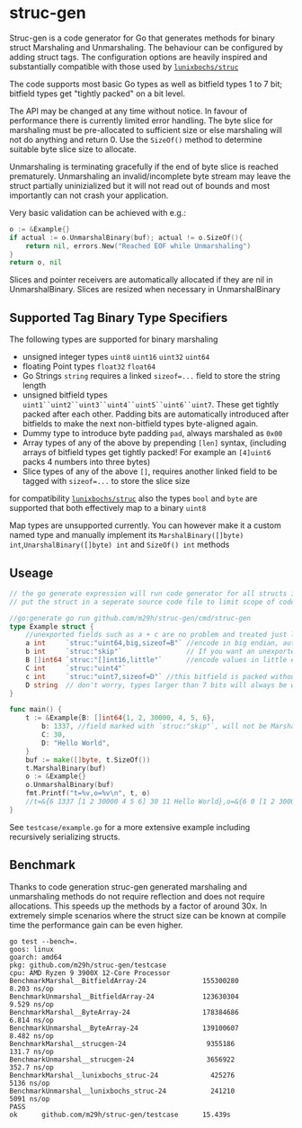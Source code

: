 # struc-gen
Struc-gen is a code generator for Go that generates methods for binary struct Marshaling and Unmarshaling. The behaviour can be configured by adding struct tags. The configuration options are heavily inspired and substantially compatible with those used by [`lunixbochs/struc`](https://github.com/lunixbochs/struc)

The code supports most basic Go types as well as bitfield types 1 to 7 bit; bitfield types get "tightly packed" on a bit level.

The API may be changed at any time without notice. In favour of performance there is currently limited error handling. The byte slice for marshaling must be pre-allocated to sufficient size or else marshaling will not do anything and return 0. Use the `SizeOf()` method to determine suitable byte slice size to allocate.

Unmarshaling is terminating gracefully if the end of byte slice is reached prematurely. Unmarshaling an invalid/incomplete byte stream may leave the struct partially uninizialized but it will not read out of bounds and most importantly can not crash your application.

Very basic validation can be achieved with e.g.:
```go
o := &Example{}  
if actual := o.UnmarshalBinary(buf); actual != o.SizeOf(){
	return nil, errors.New("Reached EOF while Unmarshaling")
}
return o, nil
```
Slices and pointer receivers are automatically allocated if they are nil in UnmarshalBinary. Slices are resized when necessary in UnmarshalBinary
## Supported Tag Binary Type Specifiers

The following types are supported for binary marshaling
 - unsigned integer types `uint8` `uint16` `uint32` `uint64` 
 - floating Point types `float32` `float64` 
 - Go Strings `string` requires a linked `sizeof=...` field to store the string length
 - unsigned bitfield types `uint1``uint2``uint3``uint4``uint5``uint6``uint7`. These get tightly packed after each other. Padding bits are automatically introduced after bitfields to make the next non-bitfield types byte-aligned again.
 - Dummy type to introduce byte padding `pad`, always marshaled as `0x00`
 - Array types of any of the above by prepending `[len]` syntax, (including arrays of bitfield types get tightly packed! For example an `[4]uint6` packs 4 numbers into three bytes)
 - Slice types of any of the above `[]`, requires another linked field to be tagged with `sizeof=...` to store the slice size

for compatibility [`lunixbochs/struc`](https://github.com/lunixbochs/struc) also the types `bool` and `byte` are supported that both effectively map to a binary `uint8`

Map types are unsupported currently. You can however make it a custom named type and manually implement its `MarshalBinary([]byte) int`,`UnarshalBinary([]byte) int` and `SizeOf() int` methods

## Useage
```go
// the go generate expression will run code generator for all structs in this file.
// put the struct in a seperate source code file to limit scope of code generation and avoid syntax errors while parsing file for code generation

//go:generate go run github.com/m29h/struc-gen/cmd/struc-gen
type Example struct {
	//unexported fields such as a + c are no problem and treated just like exported fields
	a int     `struc:"uint64,big,sizeof=B"` //encode in big endian, automatically set to length of slice B
	b int     `struc:"skip"`                // If you want an unexported field to not be marshaled just tag it with "skip"
	B []int64 `struc:"[]int16,little"`      //encode values in little endian
	C int     `struc:"uint4"`
	c int     `struc:"uint7,sizeof=D"` //this bitfield is packed without gap after C and wraps across byte boundary
	D string  // don't worry, types larger than 7 bits will always be written byte-aligned
}
```

```go
func main() {
	t := &Example{B: []int64{1, 2, 30000, 4, 5, 6},
		b: 1337, //field marked with `struc:"skip"`, will not be Marshaled
		C: 30,
		D: "Hello World",
	}
	buf := make([]byte, t.SizeOf())
	t.MarshalBinary(buf)
	o := &Example{}
	o.UnmarshalBinary(buf)
	fmt.Printf("t=%v,o=%v\n", t, o)
	//t=&{6 1337 [1 2 30000 4 5 6] 30 11 Hello World},o=&{6 0 [1 2 30000 4 5 6] 14 11 Hello World}
}
```

See `testcase/example.go` for a more extensive example including recursively serializing structs.

## Benchmark
Thanks to code generation struc-gen generated marshaling and unmarshaling methods do not require reflection and does not require allocations. This speeds up the methods by a factor of around 30x. In extremely simple scenarios where the struct size can be known at compile time the performance gain can be even higher.

```
go test --bench=.
goos: linux
goarch: amd64
pkg: github.com/m29h/struc-gen/testcase
cpu: AMD Ryzen 9 3900X 12-Core Processor            
BenchmarkMarshal__BitfieldArray-24              155300280                8.203 ns/op
BenchmarkUnmarshal__BitfieldArray-24            123630304                9.529 ns/op
BenchmarkMarshal__ByteArray-24                  178384686                6.814 ns/op
BenchmarkUnmarshal__ByteArray-24                139100607                8.482 ns/op
BenchmarkMarshal__strucgen-24                    9355186               131.7 ns/op
BenchmarkUnmarshal__strucgen-24                  3656922               352.7 ns/op
BenchmarkMarshal__lunixbochs_struc-24             425276              5136 ns/op
BenchmarkUnmarshal__lunixbochs_struc-24           241210              5091 ns/op
PASS
ok      github.com/m29h/struc-gen/testcase      15.439s
```